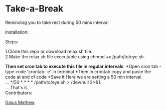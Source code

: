 # Take-a-Break

Reminding you to take rest during 50 mins interval

Installation:

Steps:
  
  1.Clone this repo or download relax.sh file.</br>
  2.Make the relax.sh file executable using chmod +x /path/to/eye.sh. </br>
  
 <b> Then set cron tab to execute this file in regular intervals</b>.</b>
      *Open cron tab - type code 'crontab -e' in terminal </b>
      *Then in crontab copy and paste the code at end of code </b>
      *Save it </b>
Here we are setting a 50 min interval.    </b>   
  ...
  */50 * * * * /path/to/eye.sh > /dev/null 2>&1. </br>
  ...
That's it.</br>
Contributors: </b>

[Gaius Mathew](http://bugcoder.cf)

